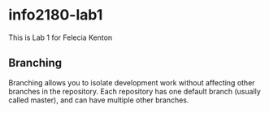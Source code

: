# info2180-lab1
This is Lab 1 for Felecia Kenton

## Branching

Branching allows you to isolate development work without affecting other branches in the repository. Each repository has one default branch (usually called master), and can have multiple other branches.

